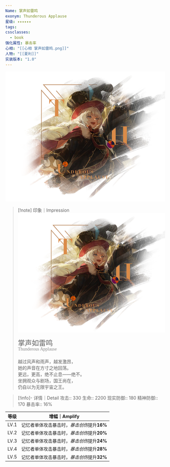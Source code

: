 ```yaml
---
Name: 掌声如雷鸣
exonym: Thunderous Applause
星级: ✦✦✦✦✦✦
tags: 
cssclasses:
  - book
强化属性: 暴击率
心相: "[[心相 掌声如雷鸣.png]]"
人物: "[[夏利]]"
实装版本: "1.0"
---
```

![cover](assets/掌声如雷鸣｜Thunderous%20Applause.assets/心相%20掌声如雷鸣.png)

> [!note] 印象｜Impression
> ![心相 掌声如雷鸣|inlL|300](assets/掌声如雷鸣｜Thunderous%20Applause.assets/心相%20掌声如雷鸣.png)
> <p style="font-family: '家族宋', sans-serif; font-size: 22px; line-height: 0.75; text-indent: 0;">掌声如雷鸣<br><span style="font-family: serif; font-size: 14px; color: #888888;">Thunderous Applause</span></p>
> 
> 越过风声和雨声，越发激昂，  
> 她的声音在方寸之地回荡。  
> 更远，更高，绝不止息——绝不。  
> 坐拥观众与剧场，国王尚在，  
> 仍自以为无限宇宙之王。

> [!info]- 详情｜Detail
> 攻击:: 330
> 生命:: 2200
> 现实防御:: 180
> 精神防御:: 170
> 暴击率:: 16%

| 等级 |                增幅｜Amplify                |
| :--: | :-----------------------------------------: |
| LV.1 | 记忆者单体攻击暴击时，*暴击创伤*提升**16%** |
| LV.2 | 记忆者单体攻击暴击时，*暴击创伤*提升**20%** |
| LV.3 | 记忆者单体攻击暴击时，*暴击创伤*提升**24%** |
| LV.4 | 记忆者单体攻击暴击时，*暴击创伤*提升**28%** |
| LV.5 | 记忆者单体攻击暴击时，*暴击创伤*提升**32%** |
